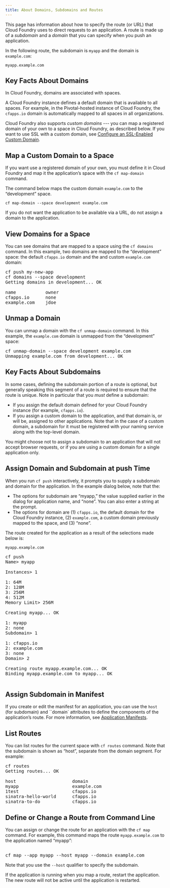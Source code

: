 ```yaml
---
title: About Domains, Subdomains and Routes
---
```



This page has information about how to specify the route (or URL) that Cloud Foundry uses to direct requests to an application. A route is made up of a _subdomain_ and a _domain_ that you can specify when you push an application. 

In the following route, the subdomain is `myapp` and the domain is `example.com`:

`myapp.example.com`
## <a id='domains'></a>Key Facts About Domains ##

In Cloud Foundry, domains are associated with spaces.  

A Cloud Foundry instance defines a default domain that is available to all spaces. For example, in the Pivotal-hosted instance of Cloud Foundry, the `cfapps.io` domain is automatically mapped to all spaces in all organizations.

Cloud Foundry also supports _custom domains_ --- you can map a registered domain of your own to a space in Cloud Foundry, as described below. If you want to use SSL with a custom domain, see [Configure an SSL-Enabled Custom Domain](/docs/using/managing-apps/custom-domains/cloudflare.html).

## <a id='map-domain'></a>Map a Custom Domain to a Space ##

If you want use a registered domain of your own, you must define it in Cloud Foundry and map it the application’s space with the `cf map-domain` command. 

The command below maps the custom domain `example.com`  to the “development” space.  

`cf map-domain --space development example.com`

If you do not want the application to be available via a URL, do not assign a domain to the application.

## <a id='view-domains'></a>View Domains for a Space ##

You can see domains that are mapped to a space using the `cf domains` command. In this example, two domains are mapped to the “development” space:  the default `cfapps.io` domain and the and custom `example.com` domain:

<pre class="terminal">
cf push my-new-app
cf domains --space development
Getting domains in development... OK

name           owner   
cfapps.io      none    
example.com    jdoe
</pre>

 

## <a id='unmap-domain'></a>Unmap a Domain ##
You can unmap a domain with the `cf unmap-domain` command.  In this example, the `example.com` domain is unmapped from the “development” space:

<pre class="terminal">
cf unmap-domain --space development example.com
Unmapping example.com from development... OK
</pre>

## <a id='subdomain'></a>Key Facts About Subdomains ##

In some cases, defining the subdomain portion of a route is optional, but generally speaking this segment of a route is required to ensure that the route is unique. Note in particular that you _must_ define a subdomain:

- If you assign the default domain defined for your Cloud Foundry instance (for example, `cfapps.io`).
- If you assign a custom domain to the application, and that domain is, or will be, assigned to other applications. Note that in the case of a custom domain, a subdomain for it must be registered with your naming service along with the top-level domain. 

You might choose not to assign a subdomain to an application that will not accept browser requests, or if you are using a custom domain for a single application only.

## <a id='assign-at-push'></a>Assign Domain and Subdomain at push Time ##

When you run `cf push` interactively, it prompts you to supply a subdomain and domain for the application. In the example dialog below, note that the:
 
- The options for subdomain are “myapp,” the value supplied earlier in the dialog for application name, and “none”. You can also enter a string at the prompt.
- The options for domain are (1) `cfapps.io`, the default domain for the Cloud Foundry instance, (2) `example.com`, a custom domain previously mapped to the space, and (3) “none”.

The route created for the application as a result of the selections made below is:

`myapp.example.com`

<pre class="terminal">
cf push
Name> myapp

Instances> 1

1: 64M
2: 128M
3: 256M
4: 512M
Memory Limit> 256M

Creating myapp... OK

1: myapp
2: none
Subdomain> 1     

1: cfapps.io
2: example.com
3: none
Domain> 2

Creating route myapp.example.com... OK
Binding myapp.example.com to myapp... OK

</pre>


## <a id='assign-in-manifest'></a>Assign Subdomain in Manifest ##

If you create or edit the manifest for an application, you can use the `host` (for subdomain) and ``domain` attributes to define the components of the application’s route. For more information, see [Application Manifests](../../deploying-apps/manifest.html).

## <a id='list-routes'></a>List Routes ##

You can list routes for the current space with `cf routes` command.  Note that the subdomain is shown as “host”, separate from the domain segment. For example:
<pre class="terminal">
cf routes
Getting routes... OK

host                     domain   
myapp                    example.com 
1test                    cfapps.io
sinatra-hello-world      cfapps.io
sinatra-to-do            cfapps.io
</pre>

## <a id='define-route'></a>Define or Change a Route from Command Line
You can assign or change the route for an application with the `cf map` command. For example, this command maps the route  `myapp.example.com` to the application named “myapp”:
<pre class="terminal">

cf map --app myapp --host myapp --domain example.com 
</pre>
Note that you use the `--host` qualifier to specify the subdomain.

If the application is running when you map a route, restart the application. The new route will not be active until the application is restarted.

